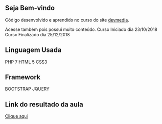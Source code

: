 ## Seja Bem-vindo

Còdigo desenvolvido e aprendido no curso do site  [devmedia](https://www.devmedia.com.br).

Acesse também pois possui muito conteúdo.
Curso Iniciado dia 23/10/2018
Curso Finalizado dia 25/12/2018

## Linguagem Usada

PHP 7
HTML 5
CSS3


## Framework
BOOTSTRAP
JQUERY

## Link do resultado da aula
[Clique aqui](http://pablocodigos.pe.hu/mvc/index.php)
